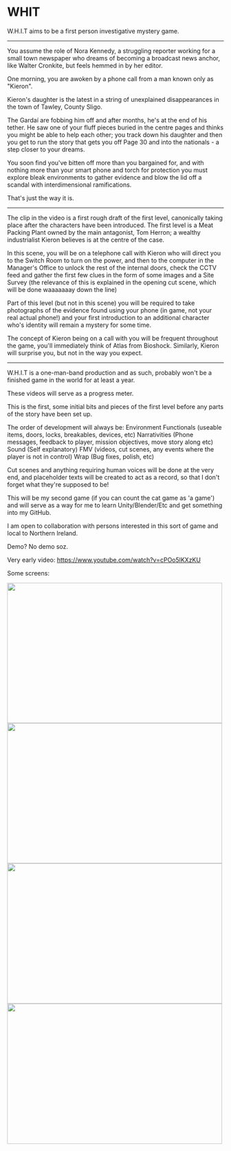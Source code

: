 # WHIT
W.H.I.T aims to be a first person investigative mystery game.

--------------------------------------------------------------------------------------

You assume the role of Nora Kennedy, a struggling reporter working for a small town newspaper who dreams of becoming a broadcast news anchor, like Walter Cronkite, but feels hemmed in by her editor.

One morning, you are awoken by a phone call from a man known only as "Kieron".

Kieron's daughter is the latest in a string of unexplained disappearances in the town of Tawley, County Sligo.

The Gardaí are fobbing him off and after months, he's at the end of his tether.  He saw one of your fluff pieces buried in the centre pages and thinks you might be able to help each other; you track down his daughter and then you get to run the story that gets you off Page 30 and into the nationals - a step closer to your dreams.

You soon find you've bitten off more than you bargained for, and with nothing more than your smart phone and torch for protection you must explore bleak environments to gather evidence and blow the lid off a scandal with interdimensional ramifications.

That's just the way it is.

--------------------------------------------------------------------------------------

The clip in the video is a first rough draft of the first level, canonically taking place after the characters have been introduced.  The first level is a Meat Packing Plant owned by the main antagonist, Tom Herron; a wealthy industrialist Kieron believes is at the centre of the case.

In this scene, you will be on a telephone call with Kieron who will direct you to the Switch Room to turn on the power, and then to the computer in the Manager's Office to unlock the rest of the internal doors, check the CCTV feed and gather the first few clues in the form of some images and a Site Survey (the relevance of this is explained in the opening cut scene, which will be done waaaaaaay down the line)

Part of this level (but not in this scene) you will be required to take photographs of the evidence found using your phone (in game, not your real actual phone!) and your first introduction to an additional character who's identity will remain a mystery for some time.

The concept of Kieron being on a call with you will be frequent throughout the game, you'll immediately think of Atlas from Bioshock. Similarly, Kieron will surprise you, but not in the way you expect.

--------------------------------------------------------------------------------------

W.H.I.T is a one-man-band production and as such, probably won't be a finished game in the world for at least a year.

These videos will serve as a progress meter.

This is the first, some initial bits and pieces of the first level before any parts of the story have been set up.

The order of development will always be:
Environment
Functionals (useable items, doors, locks, breakables, devices, etc)
Narrativities (Phone messages, feedback to player, mission objectives, move story along etc)
Sound (Self explanatory)
FMV (videos, cut scenes, any events where the player is not in control)
Wrap (Bug fixes, polish, etc)

Cut scenes and anything requiring human voices will be done at the very end, and placeholder texts will be created to act as a record, so that I don't forget what they're supposed to be!

This will be my second game (if you can count the cat game as 'a game') and will serve as a way for me to learn Unity/Blender/Etc and get something into my GitHub.

I am open to collaboration with persons interested in this sort of game and local to Northern Ireland.

Demo? No demo soz.

Very early video:
https://www.youtube.com/watch?v=cPOo5lKXzKU

Some screens:

<img src="https://media.githubusercontent.com/media/ducksplash/WHIT/master/screenshots/3.jpg" width="500" height="326"> <img src="https://media.githubusercontent.com/media/ducksplash/WHIT/master/screenshots/1.jpg" width="500" height="326"> <img src="https://media.githubusercontent.com/media/ducksplash/WHIT/master/screenshots/2.jpg" width="500" height="326"> <img src="https://media.githubusercontent.com/media/ducksplash/WHIT/master/screenshots/4.jpg" width="500" height="326">

